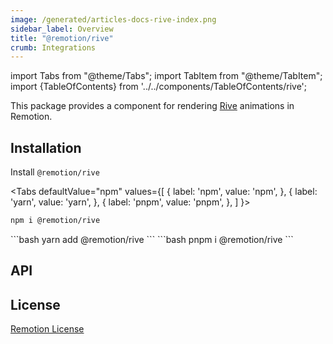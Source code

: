```yaml
---
image: /generated/articles-docs-rive-index.png
sidebar_label: Overview
title: "@remotion/rive"
crumb: Integrations
---
```


import Tabs from "@theme/Tabs";
import TabItem from "@theme/TabItem";
import {TableOfContents} from '../../components/TableOfContents/rive';

This package provides a component for rendering [Rive](https://rive.app) animations in Remotion.

## Installation

Install `@remotion/rive`

<Tabs defaultValue="npm" values={[
{ label: 'npm', value: 'npm', },
{ label: 'yarn', value: 'yarn', },
{ label: 'pnpm', value: 'pnpm', },
]
}>
<TabItem value="npm">

```bash
npm i @remotion/rive
```

</TabItem>
<TabItem value="yarn">
```bash
yarn add @remotion/rive
```
</TabItem>
<TabItem value="pnpm">
```bash
pnpm i @remotion/rive
```
</TabItem>
</Tabs>

## API

<TableOfContents />

## License

[Remotion License](https://remotion.dev/license)
